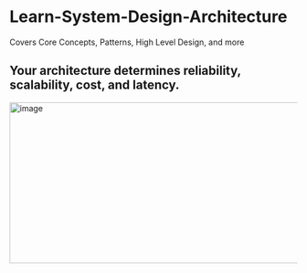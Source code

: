 # Learn-System-Design-Architecture
Covers Core Concepts, Patterns, High Level Design, and more

## **Your architecture determines reliability, scalability, cost, and latency.** ##


<img width="511" height="282" alt="image" src="https://github.com/user-attachments/assets/857e62d6-11de-49b0-9d8f-b1c628f6236c" />



